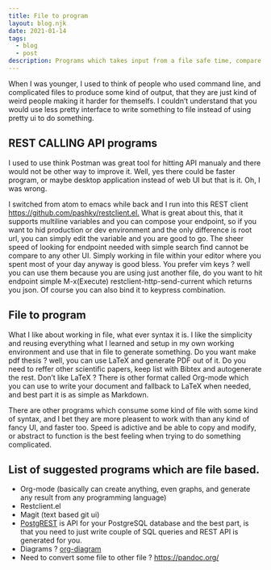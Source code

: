 ```yaml
---
title: File to program
layout: blog.njk
date: 2021-01-14
tags:
  - blog
  - post
description: Programs which takes input from a file safe time, compare to ui based programs needing to redo a lot of work.
---
```




When I was younger, I used to think of people who used command line, and complicated files to produce some kind of output, that they are just kind of weird people making it harder for themselfs. I couldn&rsquo;t understand that you would use less pretty interface to write something to file instead of using pretty ui to do something.


## REST CALLING API programs

I used to use think Postman was great tool for hitting API manualy and there would not be other way to improve it. Well, yes there could be faster program, or maybe desktop application instead of web UI but that is it. Oh, I was wrong.

I switched from atom to emacs while back and I run into this REST client  <https://github.com/pashky/restclient.el.>
 What is great about this, that it supports multiline variables and you can compose your endpoint, so if you want to hid production or dev environment and the only difference is root url, you can simply edit the variable and you are good to go. The sheer speed of looking for endpoint needed with simple search find cannot be compare to any other UI. Simply working in file within your editor where you spent most of your day anyway is good bless. You prefer vim keys ? well you can use them because you are using just another file, do you want to hit endpoint simple M-x(Execute) restclient-http-send-current which returns you json. Of course you can also bind it to keypress combination.


## File to program

What I like about working in file, what ever syntax it is. I like the simplicity and reusing everything what I learned and setup in my own working environment and use that in file to generate something. Do you want make pdf thesis ? well, you can use LaTeX and generate PDF out of it. Do you need to reffer other scientific papers, keep list with Bibtex and autogenerate the rest. Don&rsquo;t like LaTeX ? There is other format called Org-mode which you can use to write your document and fallback to LaTeX when needed, and best part it is as simple as Markdown.

There are other programs which consume some kind of file with some kind of syntax, and I bet they are more pleasent to work with than any kind of fancy UI, and faster too. Speed is adictive and be able to copy and modify, or abstract to function is the best feeling when trying to do something complicated.


## List of suggested programs which are file based.

-   Org-mode (basically can create anything, even graphs, and generate any result from any programming language)
-   Restclient.el
-   Magit (text based git ui)
-   [PostgREST](https://github.com/PostgREST/postgrest) is API for your PostgreSQL database and the best part, is that you need to just write couple of SQL queries and REST API is generated for you.
-   Diagrams ? [org-diagram ](http://lgfang.github.io/computer/2015/12/11/org-diagram)
-   Need to convert some file to other file ? <https://pandoc.org/>

